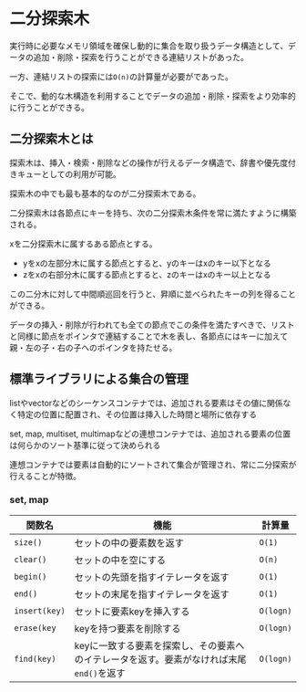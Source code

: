 # 二分探索木

実行時に必要なメモリ領域を確保し動的に集合を取り扱うデータ構造として、データの追加・削除・探索を行うことができる連結リストがあった。

一方、連結リストの探索には`O(n)`の計算量が必要がであった。

そこで、動的な木構造を利用することでデータの追加・削除・探索をより効率的に行うことができる。

## 二分探索木とは

探索木は、挿入・検索・削除などの操作が行えるデータ構造で、辞書や優先度付きキューとしての利用が可能。

探索木の中でも最も基本的なのが二分探索木である。

二分探索木は各節点にキーを持ち、次の二分探索木条件を常に満たすように構築される。

xを二分探索木に属するある節点とする。
- yをxの左部分木に属する節点とすると、yのキーはxのキー以下となる
- zをxの右部分木に属する節点とすると、zのキーはxのキー以上となる

この二分木に対して中間順巡回を行うと、昇順に並べられたキーの列を得ることができる。

データの挿入・削除が行われても全ての節点でこの条件を満たすべきで、リストと同様に節点をポインタで連結することで木を表し、各節点にはキーに加えて親・左の子・右の子へのポインタを持たせる。

## 標準ライブラリによる集合の管理

listやvectorなどのシーケンスコンテナでは、追加される要素はその値に関係なく特定の位置に配置され、その位置は挿入した時間と場所に依存する

set, map, multiset, multimapなどの連想コンテナでは、追加される要素の位置は何らかのソート基準に従って決められる

連想コンテナでは要素は自動的にソートされて集合が管理され、常に二分探索が行えることが特徴。

### set, map

| 関数名 | 機能 | 計算量 |
| ---- | ---- | ---- |
| `size()` | セットの中の要素数を返す | `O(1)` |
| `clear()` | セットの中を空にする | `O(n)` |
| `begin()` | セットの先頭を指すイテレータを返す | `O(1)` |
| `end()` | セットの末尾を指すイテレータを返す | `O(1)` |
| `insert(key)` | セットに要素keyを挿入する | `O(logn)` |
| `erase(key` | keyを持つ要素を削除する | `O(logn)` |
| `find(key)` | keyに一致する要素を探索し、その要素へのイテレータを返す。要素がなければ末尾`end()`を返す | `O(logn)` |
